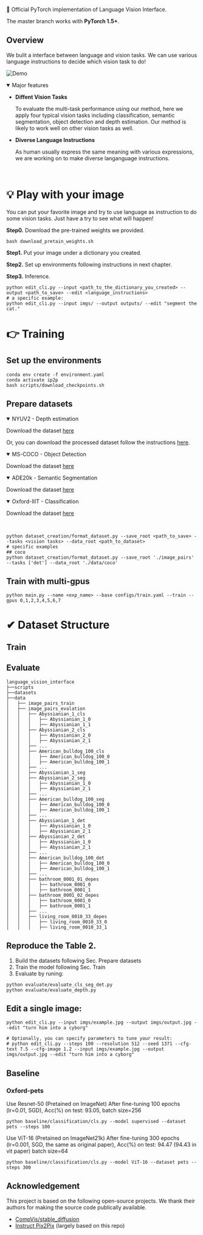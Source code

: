 <!-- # &#x1F309; Language vison interface -->

&#x1F31F; Official PyTorch implementation of Language Vision Interface. 

The master branch works with **PyTorch 1.5+**.

## Overview
We bulit a interface between language and vision tasks. We can use various language instructions to decide which vision task to do!

![Demo](https://i.hd-r.cn/b9dc90bd1f3895bdbff45226627b8c41.png)
<br/>

<details open>
<summary>Major features</summary>

- **Diffent Vision Tasks**

    To evaluate the multi-task performance using our method, here we apply four typical vision tasks including classification, semantic segmentation, object detection and depth estimation. Our method is likely to work well on other vision tasks as well.

- **Diverse Language Instructions**

    As human usually express the same meaning with various expressions, we are working on to make diverse langanguage instructions.

</details>
<br/>

# &#x1F4A1; Play with your image
You can put your favorite image and try to use language as instruction to do some vision tasks. Just have a try to see what will happen!

**Step0.** Download the pre-trained weights we provided.
```shell
bash download_pretain_weights.sh
```

**Step1.** Put your image under a dictionary you created.

**Step2.** Set up environments following instructions in next chapter.

**Step3.** Inference.

```shell
python edit_cli.py --input <path_to_the_dictionary_you_created> --output <path_to_save> --edit <language_instructions>
# a specific example:
python edit_cli.py --input imgs/ --output outputs/ --edit "segment the cat."
```

# &#x1F449; Training
## Set up the environments

```shell
conda env create -f environment.yaml
conda activate ip2p
bash scripts/download_checkpoints.sh
```

## Prepare datasets

<details open>
<summary>NYUV2 - Depth estimation</summary>

Download the dataset [here](https://cs.nyu.edu/~silberman/datasets/nyu_depth_v2.html)

Or, you can download the processed dataset follow the instructions [here](https://github.com/zhyever/Monocular-Depth-Estimation-Toolbox/blob/main/docs/dataset_prepare.md#NYU).
</details>

<details open>
<summary>MS-COCO - Object Detection</summary>

Download the dataset [here](https://cocodataset.org/)
</details>

<details open>
<summary>ADE20k - Semantic Segmentation</summary>

Download the dataset [here](http://sceneparsing.csail.mit.edu/index_challenge.html)
</details>

<details open>
<summary>Oxford-IIIT - Classification</summary>

Download the dataset [here](https://www.robots.ox.ac.uk/~vgg/data/pets/)
</details>
<br/>

```shell
python dataset_creation/format_dataset.py --save_root <path_to_save> --tasks <vision tasks> --data_root <path_to_dataset>
# specific examples
## coco
python dataset_creation/format_dataset.py --save_root './image_pairs' --tasks ['det'] --data_root './data/coco'
```

## Train with multi-gpus

```shell
python main.py --name <exp_name> --base configs/train.yaml --train --gpus 0,1,2,3,4,5,6,7
```

# &#x2714; Dataset Structure
## Train


## Evaluate
```
language_vision_interface
├──scripts
├──datasets
├──data
│   ├── image_pairs_train
│   ├── image_pairs_evalation
│   │   ├── Abyssianian_1_cls
│   │   │   ├── Abyssianian_1_0
│   │   │   ├── Abyssianian_1_1
│   │   ├── Abyssianian_2_cls
│   │   │   ├── Abyssianian_2_0
│   │   │   ├── Abyssianian_2_1
│   │   ├── ...
│   │   ├── American_bulldog_100_cls
│   │   │   ├── American_bulldog_100_0
│   │   │   ├── American_bulldog_100_1
│   │   ├── ...
│   │   ├── Abyssianian_1_seg
│   │   ├── Abyssianian_2_seg
│   │   │   ├── Abyssianian_1_0
│   │   │   ├── Abyssianian_2_1
│   │   ├── ...
│   │   ├── American_bulldog_100_seg
│   │   │   ├── American_bulldog_100_0
│   │   │   ├── American_bulldog_100_1
│   │   ├── ...
│   │   ├── Abyssianian_1_det
│   │   │   ├── Abyssianian_1_0
│   │   │   ├── Abyssianian_2_1
│   │   ├── Abyssianian_2_det
│   │   │   ├── Abyssianian_1_0
│   │   │   ├── Abyssianian_2_1
│   │   ├── ...
│   │   ├── American_bulldog_100_det
│   │   │   ├── American_bulldog_100_0
│   │   │   ├── American_bulldog_100_1
│   │   ├── ...
│   │   ├── bathroom_0001_01_depes
│   │   │   ├── bathroom_0001_0
│   │   │   ├── bathroom_0001_1
│   │   ├── bathroom_0001_02_depes
│   │   │   ├── bathroom_0001_0
│   │   │   ├── bathroom_0001_1
│   │   ├── ...
│   │   ├── living_room_0010_33_depes
│   │   │   ├── living_room_0010_33_0
│   │   │   ├── living_room_0010_33_1

```

## Reproduce the Table 2.
1. Build the datasets following Sec. Prepare datasets
2. Train the model following Sec. Train
3. Evaluate by runing:
```
python evaluate/evaluate_cls_seg_det.py
python evaluate/evaluate_depth.py
```


## Edit a single image:
```
python edit_cli.py --input imgs/example.jpg --output imgs/output.jpg --edit "turn him into a cyborg"

# Optionally, you can specify parameters to tune your result:
# python edit_cli.py --steps 100 --resolution 512 --seed 1371 --cfg-text 7.5 --cfg-image 1.2 --input imgs/example.jpg --output imgs/output.jpg --edit "turn him into a cyborg"
```

## Baseline
### Oxford-pets
Use Resnet-50 (Pretained on ImageNet) 
After fine-tuning 100 epochs (lr=0.01, SGD), Acc(%) on test: 93.05, batch size=256
```
python baseline/classification/cls.py --model supervised --dataset pets --steps 100
```
Use ViT-16 (Pretained on ImageNet21k)
After fine-tuning 300 epochs (lr=0.001, SGD, the same as original paper), Acc(%) on test: 94.47 (94.43 in vit paper) batch size=64
```
python baseline/classification/cls.py --model ViT-16 --dataset pets --steps 300
```

## Acknowledgement
This project is based on the following open-source projects. We thank their authors for making the source code publically available.
* [CompVis/stable_diffusion](https://github.com/CompVis/stable-diffusion)
* [Instruct Pix2Pix](https://github.com/timothybrooks/instruct-pix2pix) (largely based on this repo)